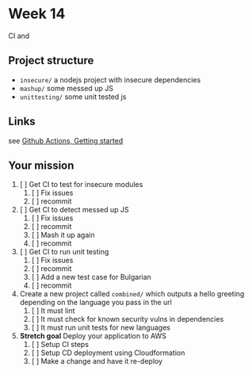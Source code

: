 # Week 14

CI and

## Project structure

- `insecure/` a nodejs project with insecure dependencies
- `mashup/` some messed up JS
- `unittesting/` some unit tested js

## Links

see [Github Actions, Getting started](https://docs.github.com/en/actions/quickstart)
## Your mission

1. [ ] Get CI to test for insecure modules
    1. [ ] Fix issues
    1. [ ] recommit
1. [ ] Get CI to detect messed up JS
    1. [ ] Fix issues
    1. [ ] recommit
    1. [ ] Mash it up again
    1. [ ] recommit
1. [ ] Get CI to run unit testing
    1. [ ] Fix issues
    1. [ ] recommit
    1. [ ] Add a new test case for Bulgarian
    1. [ ] recommit
1. Create a new project called `combined/` which outputs a
hello greeting depending on the language you pass in the url
    1. [ ] It must lint
    1. [ ] It must check for known security vulns in dependencies
    1. [ ] It must run unit tests for new languages
1. **Stretch goal** Deploy your application to AWS
    1. [ ] Setup CI steps
    1. [ ] Setup CD deployment using Cloudformation
    1. [ ] Make a change and have it re-deploy
